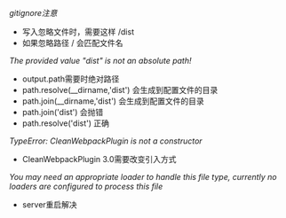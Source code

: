 *gitignore注意*

- 写入忽略文件时，需要这样 /dist
- 如果忽略路径 / 会匹配文件名

*The provided value "dist" is not an absolute path!*

- output.path需要时绝对路径
- path.resolve(__dirname,'dist') 会生成到配置文件的目录
- path.join(__dirname,'dist')    会生成到配置文件的目录
- path.join('dist')              会抛错
- path.resolve('dist')           正确

*TypeError: CleanWebpackPlugin is not a constructor*

- CleanWebpackPlugin 3.0需要改变引入方式

*You may need an appropriate loader to handle this file type, currently no loaders are configured to process this file*

- server重启解决